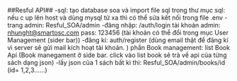 ##Resful API##
-sql: tạo database soa và import file sql trong thư mục sql: nếu c up lên host và dùng mysql từ xa thì có thể sửa kết nối trong file .env
-trang admin: Resful_SOA/admin
-đăng nhập: /auth/login
tài khoản admin: nhunght@smartosc.com pass: 123456 (tài khoản có thể đổi trong mục User Management (sider bar))
-đăng kí: auth/register (dùng email thật để đăng kí vì server sẽ gửi mail kích hoạt tài khoản. )
phần Book management: list Book Api (Book manegament ở side bar. click vào list book sẽ trả về api của từng sách dạng json)
-lấy json của 1 sách bất kì thì: Resful_SOA/admin/books/id (id= 1,2,3......)